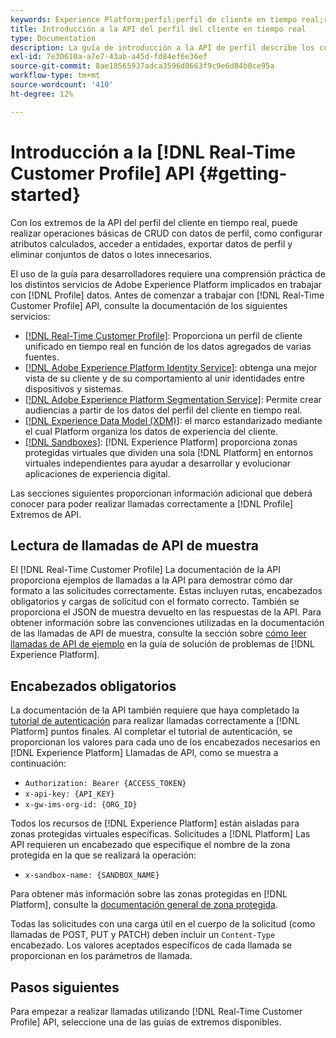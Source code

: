```yaml
---
keywords: Experience Platform;perfil;perfil de cliente en tiempo real;resolución de problemas;API
title: Introducción a la API del perfil del cliente en tiempo real
type: Documentation
description: La guía de introducción a la API de perfil describe los conceptos clave y la funcionalidad básica que necesita conocer para utilizar los puntos finales de la API de perfil del cliente en tiempo real para realizar operaciones básicas de CRUD con datos de perfil.
exl-id: 7e30610a-a7e7-43ab-a45d-fd84ef6e36ef
source-git-commit: 8ae18565937adca3596d8663f9c9e6d84b0ce95a
workflow-type: tm+mt
source-wordcount: '410'
ht-degree: 12%

---
```


# Introducción a la [!DNL Real-Time Customer Profile] API {#getting-started}

Con los extremos de la API del perfil del cliente en tiempo real, puede realizar operaciones básicas de CRUD con datos de perfil, como configurar atributos calculados, acceder a entidades, exportar datos de perfil y eliminar conjuntos de datos o lotes innecesarios.

El uso de la guía para desarrolladores requiere una comprensión práctica de los distintos servicios de Adobe Experience Platform implicados en trabajar con [!DNL Profile] datos. Antes de comenzar a trabajar con [!DNL Real-Time Customer Profile] API, consulte la documentación de los siguientes servicios:

* [[!DNL Real-Time Customer Profile]](../home.md): Proporciona un perfil de cliente unificado en tiempo real en función de los datos agregados de varias fuentes.
* [[!DNL Adobe Experience Platform Identity Service]](../../identity-service/home.md): obtenga una mejor vista de su cliente y de su comportamiento al unir identidades entre dispositivos y sistemas.
* [[!DNL Adobe Experience Platform Segmentation Service]](../../segmentation/home.md): Permite crear audiencias a partir de los datos del perfil del cliente en tiempo real.
* [[!DNL Experience Data Model (XDM)]](../../xdm/home.md): el marco estandarizado mediante el cual Platform organiza los datos de experiencia del cliente.
* [[!DNL Sandboxes]](../../sandboxes/home.md): [!DNL Experience Platform] proporciona zonas protegidas virtuales que dividen una sola [!DNL Platform] en entornos virtuales independientes para ayudar a desarrollar y evolucionar aplicaciones de experiencia digital.

Las secciones siguientes proporcionan información adicional que deberá conocer para poder realizar llamadas correctamente a [!DNL Profile] Extremos de API.

## Lectura de llamadas de API de muestra

El [!DNL Real-Time Customer Profile] La documentación de la API proporciona ejemplos de llamadas a la API para demostrar cómo dar formato a las solicitudes correctamente. Estas incluyen rutas, encabezados obligatorios y cargas de solicitud con el formato correcto. También se proporciona el JSON de muestra devuelto en las respuestas de la API. Para obtener información sobre las convenciones utilizadas en la documentación de las llamadas de API de muestra, consulte la sección sobre [cómo leer llamadas de API de ejemplo](../../landing/troubleshooting.md#how-do-i-format-an-api-request) en la guía de solución de problemas de [!DNL Experience Platform].

## Encabezados obligatorios

La documentación de la API también requiere que haya completado la [tutorial de autenticación](https://www.adobe.com/go/platform-api-authentication-en) para realizar llamadas correctamente a [!DNL Platform] puntos finales. Al completar el tutorial de autenticación, se proporcionan los valores para cada uno de los encabezados necesarios en [!DNL Experience Platform] Llamadas de API, como se muestra a continuación:

* `Authorization: Bearer {ACCESS_TOKEN}`
* `x-api-key: {API_KEY}`
* `x-gw-ims-org-id: {ORG_ID}`

Todos los recursos de [!DNL Experience Platform] están aisladas para zonas protegidas virtuales específicas. Solicitudes a [!DNL Platform] Las API requieren un encabezado que especifique el nombre de la zona protegida en la que se realizará la operación:

* `x-sandbox-name: {SANDBOX_NAME}`

Para obtener más información sobre las zonas protegidas en [!DNL Platform], consulte la [documentación general de zona protegida](../../sandboxes/home.md).

Todas las solicitudes con una carga útil en el cuerpo de la solicitud (como llamadas de POST, PUT y PATCH) deben incluir un `Content-Type` encabezado. Los valores aceptados específicos de cada llamada se proporcionan en los parámetros de llamada.

## Pasos siguientes

Para empezar a realizar llamadas utilizando [!DNL Real-Time Customer Profile] API, seleccione una de las guías de extremos disponibles.
